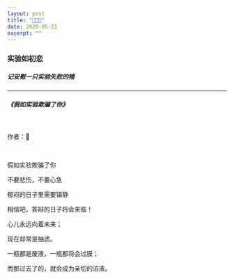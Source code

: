 ```yaml
---
layout: post
title: "🐷👨‍🔬" 
date: 2020-05-21
excerpt: ""
---
```


### 实验如初恋

##### 记安慰一只实验失败的猪

---

##### 《假如实验欺骗了你》

<br>

作者：🐒

<br>

假如实验欺骗了你

不要悲伤，不要心急

郁闷的日子里需要镇静

相信吧，答辩的日子将会来临！

心儿永远向着未来；

现在却常是抽滤。

一瓶都是废液，一瓶都将会过膜；

而那过去了的，就会成为亲切的沼液。


